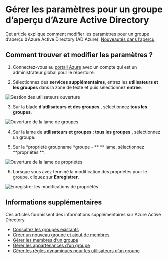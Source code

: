 <properties
    pageTitle="Gérer les paramètres pour un groupe d’aperçu d’Azure Active Directory | Microsoft Azure"
    description="Comment faire pour modifier les propriétés et les autres paramètres de configuration d’un groupe dans Active Directory de Azure"
    services="active-directory"
    documentationCenter=""
    authors="curtand"
    manager="femila"
    editor=""/>

<tags
    ms.service="active-directory"
    ms.workload="identity"
    ms.tgt_pltfrm="na"
    ms.devlang="na"
    ms.topic="article"
    ms.date="09/12/2016"
    ms.author="curtand"/>


# <a name="manage-the-settings-for-a-group-in-azure-active-directory-preview"></a>Gérer les paramètres pour un groupe d’aperçu d’Azure Active Directory

Cet article explique comment modifier les paramètres pour un groupe d’aperçu d’Azure Active Directory (AD Azure). [Nouveautés dans l’aperçu](active-directory-preview-explainer.md)

## <a name="how-do-i-find-and-change-the-settings"></a>Comment trouver et modifier les paramètres ?

1.  Connectez-vous au [portail Azure](https://portal.azure.com) avec un compte qui est un administrateur global pour le répertoire.

2.  Sélectionnez des **services supplémentaires**, entrez les **utilisateurs et les groupes** dans la zone de texte et puis sélectionnez **entrée**.

  ![Gestion des utilisateurs ouverture](./media/active-directory-groups-settings-azure-portal/search-user-management.png)

3.  Sur la blade **d’utilisateurs et des groupes** , sélectionnez **tous les groupes**.

  ![Ouverture de la lame de groupes](./media/active-directory-groups-settings-azure-portal/view-groups-blade.png)

4. Sur la lame de **utilisateurs et groupes : tous les groupes** , sélectionnez un groupe.

5. Sur la *propriété groupname *groupe - ** ** lame, sélectionnez **propriétés **.

  ![Ouverture de la lame de propriétés](./media/active-directory-groups-settings-azure-portal/select-group-properties.png)

6. Lorsque vous avez terminé la modification des propriétés pour le groupe, cliquez sur **Enregistrer**.    

  ![Enregistrer les modifications de propriétés](./media/active-directory-groups-settings-azure-portal/save-group-properties.png)


## <a name="additional-information"></a>Informations supplémentaires

Ces articles fournissent des informations supplémentaires sur Azure Active Directory.

* [Consultez les groupes existants](active-directory-groups-view-azure-portal.md)
* [Créer un nouveau groupe et ajout de membres](active-directory-groups-create-azure-portal.md)
* [Gérer les membres d’un groupe](active-directory-groups-members-azure-portal.md)
* [Gérer les appartenances d’un groupe](active-directory-groups-membership-azure-portal.md)
* [Gérer les règles dynamiques pour les utilisateurs d’un groupe](active-directory-groups-dynamic-membership-azure-portal.md)
